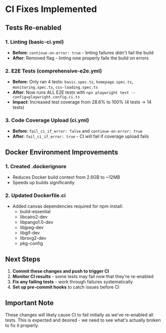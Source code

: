 # CI Fixes Implemented

## Tests Re-enabled

### 1. Linting (basic-ci.yml)

- **Before**: `continue-on-error: true` - linting failures didn't fail the build
- **After**: Removed flag - linting now properly fails the build on errors

### 2. E2E Tests (comprehensive-e2e.yml)

- **Before**: Only ran 4 tests: `basic.spec.ts`, `homepage.spec.ts`, `monitoring.spec.ts`, `css-loading.spec.ts`
- **After**: Now runs ALL E2E tests with `npx playwright test --config=playwright.config.ci.ts`
- **Impact**: Increased test coverage from 28.6% to 100% (4 tests → 14 tests)

### 3. Code Coverage Upload (ci.yml)

- **Before**: `fail_ci_if_error: false` and `continue-on-error: true`
- **After**: `fail_ci_if_error: true` - CI will fail if coverage upload fails

## Docker Environment Improvements

### 1. Created .dockerignore

- Reduces Docker build context from 2.6GB to ~12MB
- Speeds up builds significantly

### 2. Updated Dockerfile.ci

- Added canvas dependencies required for npm install:
  - build-essential
  - libcairo2-dev
  - libpango1.0-dev
  - libjpeg-dev
  - libgif-dev
  - librsvg2-dev
  - pkg-config

## Next Steps

1. **Commit these changes and push to trigger CI**
2. **Monitor CI results** - some tests may fail now that they're re-enabled
3. **Fix any failing tests** - work through failures systematically
4. **Set up pre-commit hooks** to catch issues before CI

## Important Note

These changes will likely cause CI to fail initially as we've re-enabled all tests. This is expected and desired - we need to see what's actually broken to fix it properly.
